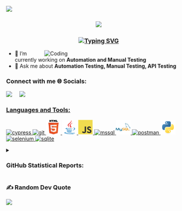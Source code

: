 [![](https://visitcount.itsvg.in/api?id=Asadullahemon&label=Profile%20Views&color=6&icon=0&pretty=false)](https://visitcount.itsvg.in)

<h3 align="center"><img src="https://readme-typing-svg.herokuapp.com?color=%233B3838&size=25&center=true&vCenter=true&width=600&height=50&lines=Hi+👋,+I'm+Asadullah+Emon." />

<h3 align="center"><a href="https://git.io/typing-svg"><img src="https://readme-typing-svg.demolab.com?font=Fira+Code&weight=250&size=30&pause=1000&color=&width=1200&height=50&lines=SQA+Engineer." alt="Typing SVG" /></a></h3>  
<img align="right" alt="Coding" width="400" src="https://media.tenor.com/NOYF3f82b_gAAAAC/programmer.gif">

- 🔭 I’m currently working on **Automation and Manual Testing**
- 💬 Ask me about **Automation Testing, Manual Testing, API Testing**

  
<h3 align="left">Connect with me 🌐 Socials:</h3> 

<p align="left">
<a href="mailto:asadullahemon535@gmail.com"><img src="https://img.shields.io/badge/Gmail-lightgrey?style=flat&logo=gmail"/></a>&nbsp;&nbsp;&nbsp;&nbsp;
          <a href="https://www.linkedin.com/in/asadullah-emon-910996339/"><img src="https://img.shields.io/badge/Linkedin-0077b5?style=flat&logo=linkedin"/>


</p>

<h3 align="left">Languages and Tools:</h3>
<p align="left"> <a href="https://www.cypress.io" target="_blank" rel="noreferrer"> <img src="https://raw.githubusercontent.com/simple-icons/simple-icons/6e46ec1fc23b60c8fd0d2f2ff46db82e16dbd75f/icons/cypress.svg" alt="cypress" width="40" height="40"/> </a> <a href="https://git-scm.com/" target="_blank" rel="noreferrer"> <img src="https://www.vectorlogo.zone/logos/git-scm/git-scm-icon.svg" alt="git" width="40" height="40"/> </a> <a href="https://www.w3.org/html/" target="_blank" rel="noreferrer"> <img src="https://raw.githubusercontent.com/devicons/devicon/master/icons/html5/html5-original-wordmark.svg" alt="html5" width="40" height="40"/> </a> <a href="https://www.java.com" target="_blank" rel="noreferrer"> <img src="https://raw.githubusercontent.com/devicons/devicon/master/icons/java/java-original.svg" alt="java" width="40" height="40"/> </a> <a href="https://developer.mozilla.org/en-US/docs/Web/JavaScript" target="_blank" rel="noreferrer"> <img src="https://raw.githubusercontent.com/devicons/devicon/master/icons/javascript/javascript-original.svg" alt="javascript" width="40" height="40"/> </a> <a href="https://www.microsoft.com/en-us/sql-server" target="_blank" rel="noreferrer"> <img src="https://www.svgrepo.com/show/303229/microsoft-sql-server-logo.svg" alt="mssql" width="40" height="40"/> </a> <a href="https://www.mysql.com/" target="_blank" rel="noreferrer"> <img src="https://raw.githubusercontent.com/devicons/devicon/master/icons/mysql/mysql-original-wordmark.svg" alt="mysql" width="40" height="40"/> </a> <a href="https://postman.com" target="_blank" rel="noreferrer"> <img src="https://www.vectorlogo.zone/logos/getpostman/getpostman-icon.svg" alt="postman" width="40" height="40"/> </a> <a href="https://www.python.org" target="_blank" rel="noreferrer"> <img src="https://raw.githubusercontent.com/devicons/devicon/master/icons/python/python-original.svg" alt="python" width="40" height="40"/> </a> <a href="https://www.selenium.dev" target="_blank" rel="noreferrer"> <img src="https://raw.githubusercontent.com/detain/svg-logos/780f25886640cef088af994181646db2f6b1a3f8/svg/selenium-logo.svg" alt="selenium" width="40" height="40"/> </a> <a href="https://www.sqlite.org/" target="_blank" rel="noreferrer"> <img src="https://www.vectorlogo.zone/logos/sqlite/sqlite-icon.svg" alt="sqlite" width="40" height="40"/> </a> </p>
<details>

 <summary><strong><h3>GitHub Statistical Reports:</h3></strong></summary>
  <br>
  <table border="0">
    <tr>
      <td colspan="2" align="center">
      <img align="center" src="https://github-readme-stats.vercel.app/api/top-langs?username=AsadullahEmon&show_icons=true&theme=" alt="AsadullahEmon" />
      </td>
    </tr>
    <tr>
      <td>
        <img align="center" src="https://github-readme-stats.vercel.app/api?username=AsadullahEmon&show_icons=true&theme=" alt="AsadullahEmon" />
      </td>
      <td>
        <img align="center" src="https://github-readme-streak-stats.herokuapp.com/?user=AsadullahEmon&show_icons=true&theme=" alt="AsadullahEmon" />
      </td>
    </tr>
    </table>
</details>


### ✍️ Random Dev Quote
![](https://quotes-github-readme.vercel.app/api?type=horizontal&theme=radical)




<!-- Proudly created with GPRM ( https://gprm.itsvg.in ) -->
